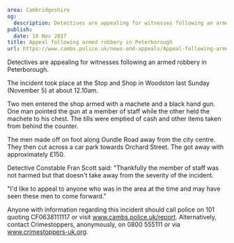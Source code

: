 ```yaml
area: Cambridgeshire
og:
  description: Detectives are appealing for witnesses following an armed robbery in Peterborough.
publish:
  date: 10 Nov 2017
title: Appeal following armed robbery in Peterborough
url: https://www.cambs.police.uk/news-and-appeals/Appeal-following-armed-robbery-in-Peterborough-StopandShop
```

Detectives are appealing for witnesses following an armed robbery in Peterborough.

The incident took place at the Stop and Shop in Woodston last Sunday (November 5) at about 12.10am.

Two men entered the shop armed with a machete and a black hand gun. One man pointed the gun at a member of staff while the other held the machete to his chest. The tills were emptied of cash and other items taken from behind the counter.

The men made off on foot along Oundle Road away from the city centre. They then cut across a car park towards Orchard Street. The got away with approximately £150.

Detective Constable Fran Scott said: "Thankfully the member of staff was not harmed but that doesn't take away from the severity of the incident.

"I'd like to appeal to anyone who was in the area at the time and may have seen these men to come forward."

Anyone with information regarding this incident should call police on 101 quoting CF0638111117 or visit www.cambs.police.uk/report. Alternatively, contact Crimestoppers, anonymously, on 0800 555111 or via www.crimestoppers-uk.org.
